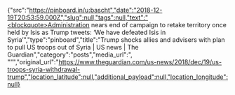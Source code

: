 {"src":"https://pinboard.in/u:bascht","date":"2018-12-19T20:53:59.000Z","slug":null,"tags":null,"text":"<blockquote>Administration nears end of campaign to retake territory once held by Isis as Trump tweets: ‘We have defeated Isis in Syria’</blockquote>","type":"pinboard","title":"Trump shocks allies and advisers with plan to pull US troops out of Syria | US news | The Guardian","category":"posts","media_url":", \"\"","original_url":"https://www.theguardian.com/us-news/2018/dec/19/us-troops-syria-withdrawal-trump","location_latitude":null,"additional_payload":null,"location_longitude":null}